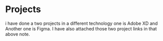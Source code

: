 # Projects
i have done a two projects in a different technology one is Adobe XD and Another one is Figma. 
I have also attached those two project links in that above note.

